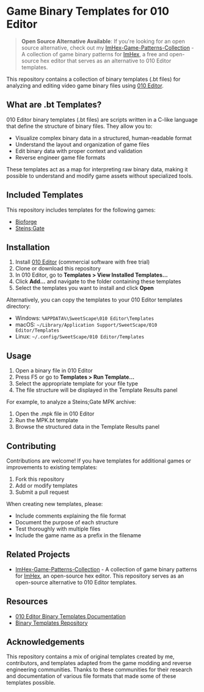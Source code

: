 # Game Binary Templates for 010 Editor

> **Open Source Alternative Available**: If you're looking for an open source alternative, check out my [ImHex-Game-Patterns-Collection](https://github.com/ModzabazeR/ImHex-Game-Patterns-Collection) - A collection of game binary patterns for [ImHex](https://imhex.werwolv.net/), a free and open-source hex editor that serves as an alternative to 010 Editor templates.

This repository contains a collection of binary templates (.bt files) for analyzing and editing video game binary files using [010 Editor](https://www.sweetscape.com/010editor/).

## What are .bt Templates?

010 Editor binary templates (.bt files) are scripts written in a C-like language that define the structure of binary files. They allow you to:

- Visualize complex binary data in a structured, human-readable format
- Understand the layout and organization of game files
- Edit binary data with proper context and validation
- Reverse engineer game file formats

These templates act as a map for interpreting raw binary data, making it possible to understand and modify game assets without specialized tools.

## Included Templates

This repository includes templates for the following games:
- [Bioforge](Bioforge/README.md)
- [Steins;Gate](SteinsGate/README.md)

## Installation

1. Install [010 Editor](https://www.sweetscape.com/010editor/) (commercial software with free trial)
2. Clone or download this repository
3. In 010 Editor, go to **Templates > View Installed Templates...**
4. Click **Add...** and navigate to the folder containing these templates
5. Select the templates you want to install and click **Open**

Alternatively, you can copy the templates to your 010 Editor templates directory:
- Windows: `%APPDATA%\SweetScape\010 Editor\Templates`
- macOS: `~/Library/Application Support/SweetScape/010 Editor/Templates`
- Linux: `~/.config/SweetScape/010 Editor/Templates`

## Usage

1. Open a binary file in 010 Editor
2. Press F5 or go to **Templates > Run Template...**
3. Select the appropriate template for your file type
4. The file structure will be displayed in the Template Results panel

For example, to analyze a Steins;Gate MPK archive:
1. Open the .mpk file in 010 Editor
2. Run the MPK.bt template
3. Browse the structured data in the Template Results panel

## Contributing

Contributions are welcome! If you have templates for additional games or improvements to existing templates:

1. Fork this repository
2. Add or modify templates
3. Submit a pull request

When creating new templates, please:
- Include comments explaining the file format
- Document the purpose of each structure
- Test thoroughly with multiple files
- Include the game name as a prefix in the filename

## Related Projects

- [ImHex-Game-Patterns-Collection](https://github.com/ModzabazeR/ImHex-Game-Patterns-Collection) - A collection of game binary patterns for [ImHex](https://imhex.werwolv.net/), an open-source hex editor. This repository serves as an open-source alternative to 010 Editor templates.

## Resources

- [010 Editor Binary Templates Documentation](https://www.sweetscape.com/010editor/manual/IntroTempScripts.htm)
- [Binary Templates Repository](https://www.sweetscape.com/010editor/repository/templates/)

## Acknowledgements

This repository contains a mix of original templates created by me, contributors, and templates adapted from the game modding and reverse engineering communities. Thanks to these communities for their research and documentation of various file formats that made some of these templates possible.
